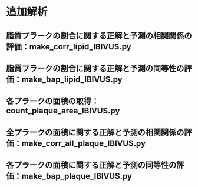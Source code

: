 # 追加解析
## 脂質プラークの割合に関する正解と予測の相関関係の評価：make_corr_lipid_IBIVUS.py

### 


## 脂質プラークの割合に関する正解と予測の同等性の評価：make_bap_lipid_IBIVUS.py


### 


## 各プラークの面積の取得：count_plaque_area_IBIVUS.py

### 

## 全プラークの面積に関する正解と予測の相関関係の評価：make_corr_all_plaque_IBIVUS.py


### 

## 各プラークの面積に関する正解と予測の同等性の評価：make_bap_plaque_IBIVUS.py